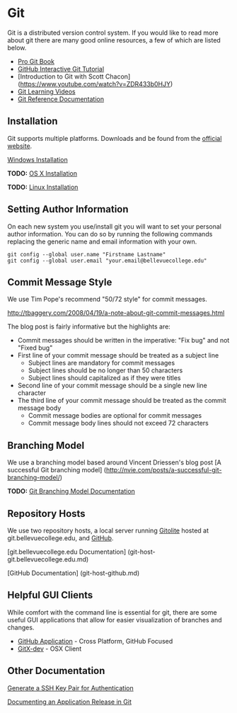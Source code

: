 # Git

Git is a distributed version control system. If you would like to read more
about git there are many good online resources, a few of which are listed below.

* [Pro Git Book](https://git-scm.herokuapp.com/book/)
* [GitHub Interactive Git Tutorial](https://try.github.io/)
* [Introduction to Git with Scott Chacon]
  (https://www.youtube.com/watch?v=ZDR433b0HJY)
* [Git Learning Videos](https://git-scm.herokuapp.com/videos)
* [Git Reference Documentation](https://git-scm.herokuapp.com/docs)

## Installation

Git supports multiple platforms. Downloads and be found from the [official
website](https://git-scm.com/).

[Windows Installation](git-installation-windows.md)

**TODO:** [OS X Installation](git-installation-osx.md)

**TODO:** [Linux Installation](git-installation-linux.md)

## Setting Author Information

On each new system you use/install git you will want to set your personal
author information. You can do so by running the following commands replacing
the generic name and email information with your own.

```
git config --global user.name "Firstname Lastname"
git config --global user.email "your.email@bellevuecollege.edu"
```

## Commit Message Style

We use Tim Pope's recommend "50/72 style" for commit messages.

<http://tbaggery.com/2008/04/19/a-note-about-git-commit-messages.html>

The blog post is fairly informative but the highlights are:

* Commit messages should be written in the imperative: "Fix bug" and not "Fixed
  bug"
* First line of your commit message should be treated as a subject line
    * Subject lines are mandatory for commit messages
    * Subject lines should be no longer than 50 characters
    * Subject lines should capitalized as if they were titles
* Second line of your commit message should be a single new line character
* The third line of your commit message should be treated as the commit message
  body
    * Commit message bodies are optional for commit messages
    * Commit message body lines should not exceed 72 characters

## Branching Model

We use a branching model based around Vincent Driessen's blog post
[A successful Git branching model]
(http://nvie.com/posts/a-successful-git-branching-model/)

**TODO:** [Git Branching Model Documentation](git-branch-model.md)

## Repository Hosts

We use two repository hosts, a local server running
[Gitolite](http://gitolite.com/gitolite/) hosted at git.bellevuecollege.edu, and
[GitHub](https://github.com).

[git.bellevuecollege.edu Documentation]
(git-host-git.bellevuecollege.edu.md)

[GitHub Documentation]
(git-host-github.md)

## Helpful GUI Clients

While comfort with the command line is essential for git, 
there are some useful GUI applications that allow for easier visualization
of branches and changes. 

* [GitHub Application](https://desktop.github.com/) - Cross Platform, GitHub Focused
* [GitX-dev](http://rowanj.github.io/gitx/) - OSX Client

## Other Documentation

[Generate a SSH Key Pair for Authentication](ssh-generate-key-pair.md)

[Documenting an Application Release in Git](git-application-release.md)
